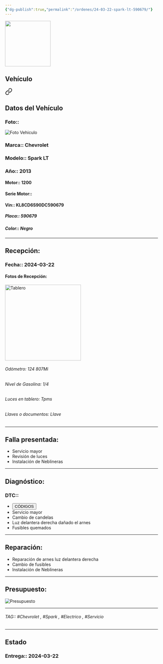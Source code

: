 ```yaml
---
{"dg-publish":true,"permalink":"/ordenes/24-03-22-spark-lt-590679/"}
---
```


<img src="https://lh3.googleusercontent.com/d/137fl3TIZ0-PU8b-Pt0bsjclwHub_u78G" width="150">

## Vehículo

<div class="transclusion internal-embed is-loaded"><a class="markdown-embed-link" href="/vehiculos/chevrolet/spark-lt-590679/#datos-del-vehiculo" aria-label="Open link"><svg xmlns="http://www.w3.org/2000/svg" width="24" height="24" viewBox="0 0 24 24" fill="none" stroke="currentColor" stroke-width="2" stroke-linecap="round" stroke-linejoin="round" class="svg-icon lucide-link"><path d="M10 13a5 5 0 0 0 7.54.54l3-3a5 5 0 0 0-7.07-7.07l-1.72 1.71"></path><path d="M14 11a5 5 0 0 0-7.54-.54l-3 3a5 5 0 0 0 7.07 7.07l1.71-1.71"></path></svg></a><div class="markdown-embed">



## Datos del Vehículo 
### Foto:: 
<img src="https://lh3.googleusercontent.com/d/1JjMVOjwpTOe9HIGGOlqvobOMOiZ-LK7b" Alt="Foto Vehiculo">

### Marca:: Chevrolet 
### Modelo:: Spark LT
### Año:: 2013
#### Motor:: 1200
#### Serie Motor:: 
#### Vin:: KL8CD6S90DC590679
##### Placa:: 590679
##### Color:: Negro
---


</div></div>


## Recepción:
### Fecha:: 2024-03-22
#### Fotos de Recepción: 
<img src="https://lh3.googleusercontent.com/d/1JkWhzxjpHyL3fRQcSBkyufTcBgAC06Bt" width="250" Alt="Tablero">

###### Odómetro: 124 807Mi
###### Nivel de Gasolina: 1/4
###### Luces en tablero: Tpms
###### Llaves o documentos: Llave

---

## Falla presentada:
- Servicio mayor 
- Revisión de luces 
- Instalación de Neblineras 


---

## Diagnóstico:
### DTC:: 

- <a href="http"><button class="btn success">CÓDIGOS</button></a>
- Servicio mayor 
- Cambio de candelas 
- Luz delantera derecha dañado el arnes 
- Fusibles quemados 

---
## Reparación:
- Reparación de arnes luz delantera derecha 
- Cambio de fusibles 
- Instalación de Neblineras 

---

## Presupuesto:

<img src="https://lh3.googleusercontent.com/d/1K0FYOE-h1fZC18ByrQeRtWhW8kXZbbsp" Alt="Presupuesto">

---

###### TAG:: #Chevrolet , #Spark , #Electrico , #Servicio 

---

## Estado

### Entrega:: 2024-03-22


